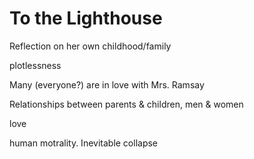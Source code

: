 # To the Lighthouse

Reflection on her own childhood/family

plotlessness

Many (everyone?) are in love with Mrs. Ramsay

Relationships between parents & children, men & women

love

human motrality. Inevitable collapse
